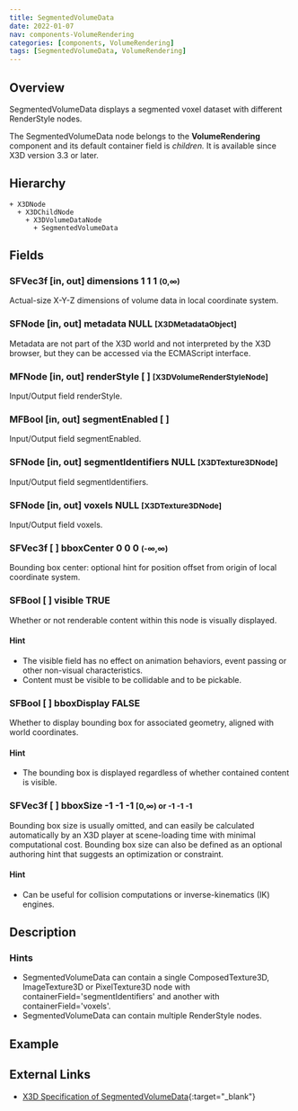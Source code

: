 ```yaml
---
title: SegmentedVolumeData
date: 2022-01-07
nav: components-VolumeRendering
categories: [components, VolumeRendering]
tags: [SegmentedVolumeData, VolumeRendering]
---
```

<style>
.post h3 {
  word-spacing: 0.2em;
}
</style>

## Overview

SegmentedVolumeData displays a segmented voxel dataset with different RenderStyle nodes.

The SegmentedVolumeData node belongs to the **VolumeRendering** component and its default container field is *children.* It is available since X3D version 3.3 or later.

## Hierarchy

```
+ X3DNode
  + X3DChildNode
    + X3DVolumeDataNode
      + SegmentedVolumeData
```

## Fields

### SFVec3f [in, out] **dimensions** 1 1 1 <small>(0,∞)</small>

Actual-size X-Y-Z dimensions of volume data in local coordinate system.

### SFNode [in, out] **metadata** NULL <small>[X3DMetadataObject]</small>

Metadata are not part of the X3D world and not interpreted by the X3D browser, but they can be accessed via the ECMAScript interface.

### MFNode [in, out] **renderStyle** [ ] <small>[X3DVolumeRenderStyleNode]</small>

Input/Output field renderStyle.

### MFBool [in, out] **segmentEnabled** [ ]

Input/Output field segmentEnabled.

### SFNode [in, out] **segmentIdentifiers** NULL <small>[X3DTexture3DNode]</small>

Input/Output field segmentIdentifiers.

### SFNode [in, out] **voxels** NULL <small>[X3DTexture3DNode]</small>

Input/Output field voxels.

### SFVec3f [ ] **bboxCenter** 0 0 0 <small>(-∞,∞)</small>

Bounding box center: optional hint for position offset from origin of local coordinate system.

### SFBool [ ] **visible** TRUE

Whether or not renderable content within this node is visually displayed.

#### Hint

- The visible field has no effect on animation behaviors, event passing or other non-visual characteristics.
- Content must be visible to be collidable and to be pickable.

### SFBool [ ] **bboxDisplay** FALSE

Whether to display bounding box for associated geometry, aligned with world coordinates.

#### Hint

- The bounding box is displayed regardless of whether contained content is visible.

### SFVec3f [ ] **bboxSize** -1 -1 -1 <small>[0,∞) or -1 -1 -1</small>

Bounding box size is usually omitted, and can easily be calculated automatically by an X3D player at scene-loading time with minimal computational cost. Bounding box size can also be defined as an optional authoring hint that suggests an optimization or constraint.

#### Hint

- Can be useful for collision computations or inverse-kinematics (IK) engines.

## Description

### Hints

- SegmentedVolumeData can contain a single ComposedTexture3D, ImageTexture3D or PixelTexture3D node with containerField='segmentIdentifiers' and another with containerField='voxels'.
- SegmentedVolumeData can contain multiple RenderStyle nodes.

## Example

<x3d-canvas src="https://create3000.github.io/media/examples/VolumeRendering/SegmentedVolumeData/SegmentedVolumeData.x3d"></x3d-canvas>

## External Links

- [X3D Specification of SegmentedVolumeData](https://www.web3d.org/documents/specifications/19775-1/V4.0/Part01/components/volume.html#SegmentedVolumeData){:target="_blank"}
